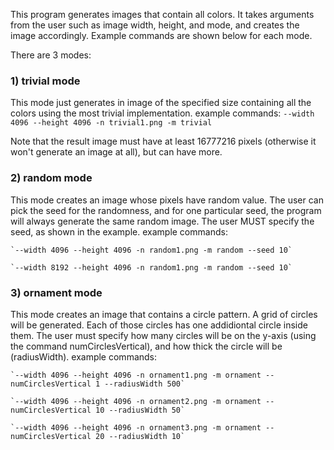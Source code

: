This program generates images that contain all colors. It takes arguments from the user such as image width, height, and mode, and creates the image accordingly. Example commands are shown below for each mode.

There are 3 modes:

### 1) trivial mode
This mode just generates in image of the specified size containing all the colors using the most trivial implementation.
example commands:
	`--width 4096 --height 4096 -n trivial1.png -m trivial`

Note that the result image must have at least 16777216 pixels (otherwise it won't generate an image at all), but can have more.
	

### 2) random mode
This mode creates an image whose pixels have random value. The user can pick the seed for the randomness, and for one particular seed, the program will  always generate the same random image. The user MUST specify the seed, as shown in the example.
example commands:

	`--width 4096 --height 4096 -n random1.png -m random --seed 10`
 
	`--width 8192 --height 4096 -n random1.png -m random --seed 10`



### 3) ornament mode
This mode creates an image that contains a circle pattern. A grid of circles will be generated. Each of those circles has one addidiontal circle inside them. The user must specify how many circles will be on the y-axis (using the command numCirclesVertical), and how thick the circle will be (radiusWidth).
example commands:

	`--width 4096 --height 4096 -n ornament1.png -m ornament --numCirclesVertical 1 --radiusWidth 500`
 
	`--width 4096 --height 4096 -n ornament2.png -m ornament --numCirclesVertical 10 --radiusWidth 50`
 
	`--width 4096 --height 4096 -n ornament3.png -m ornament --numCirclesVertical 20 --radiusWidth 10`
